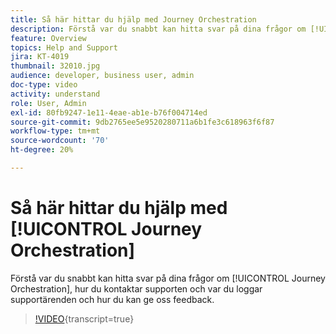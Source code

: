 ```yaml
---
title: Så här hittar du hjälp med Journey Orchestration
description: Förstå var du snabbt kan hitta svar på dina frågor om [!UICONTROL Journey Orchestration], hur du kontaktar supporten och var du loggar supportärenden och hur du kan ge oss feedback.
feature: Overview
topics: Help and Support
jira: KT-4019
thumbnail: 32010.jpg
audience: developer, business user, admin
doc-type: video
activity: understand
role: User, Admin
exl-id: 80fb9247-1e11-4eae-ab1e-b76f004714ed
source-git-commit: 9db2765ee5e9520280711a6b1fe3c618963f6f87
workflow-type: tm+mt
source-wordcount: '70'
ht-degree: 20%

---
```


# Så här hittar du hjälp med [!UICONTROL Journey Orchestration]

Förstå var du snabbt kan hitta svar på dina frågor om [!UICONTROL Journey Orchestration], hur du kontaktar supporten och var du loggar supportärenden och hur du kan ge oss feedback.

>[!VIDEO](https://video.tv.adobe.com/v/32010?learn=on){transcript=true}
